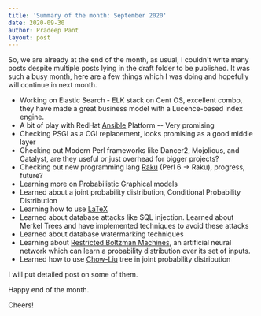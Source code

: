 ```yaml
---
title: 'Summary of the month: September 2020'
date: 2020-09-30
author: Pradeep Pant
layout: post
---
```

So, we are already at the end of the month, as usual, I couldn't write many posts despite multiple posts lying in the draft folder to be published. It was such a busy month, here are a few things which I was doing and hopefully will continue in next month.
* Working on Elastic Search - ELK stack on Cent OS, excellent combo, they have made a great business model with a Lucence-based index engine. 
* A bit of play with RedHat [Ansible](https://www.ansible.com/) Platform -- Very promising 
* Checking PSGI as a CGI replacement, looks promising as a good middle layer
* Checking out Modern Perl frameworks like Dancer2, Mojolious, and Catalyst, are they useful or just overhead for bigger projects?
* Checking out new programming lang [Raku](https://www.raku.org/) (Perl 6 -> Raku), progress, future?
* Learning more on Probabilistic Graphical models 
* Learned about a joint probability distribution, Conditional Probability Distribution
* Learning how to use [LaTeX ](https://en.wikipedia.org/wiki/LaTeX)
* Learned about database attacks like SQL injection. Learned about Merkel Trees and have implemented techniques to avoid these attacks
* Learned about database watermarking techniques
* Learning about [Restricted Boltzman Machines](https://en.wikipedia.org/wiki/Restricted_Boltzmann_machine), an artificial neural network which can learn a probability distribution over its set of inputs.
* Learned how to use [Chow-Liu](https://en.wikipedia.org/wiki/Chow%E2%80%93Liu_tree) tree in joint probability distribution


I will put detailed post on some of them.

Happy end of the month.

Cheers!